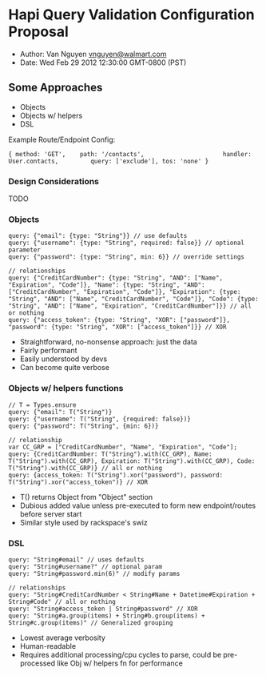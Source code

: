 # Hapi Query Validation Configuration Proposal

* Author: Van Nguyen <vnguyen@walmart.com>
* Date: Wed Feb 29 2012 12:30:00 GMT-0800 (PST)

## Some Approaches

* Objects
* Objects w/ helpers
* DSL

Example Route/Endpoint Config:

    { method: 'GET',    path: '/contacts',                      handler: User.contacts,         query: ['exclude'], tos: 'none' }

### Design Considerations

TODO

### Objects

    query: {"email": {type: "String"}} // use defaults
    query: {"username": {type: "String", required: false}} // optional parameter
    query: {"password": {type: "String", min: 6}} // override settings
    
    // relationships
    query: {"CreditCardNumber": {type: "String", "AND": ["Name", "Expiration", "Code"]}, "Name": {type: "String", "AND": ["CreditCardNumber", "Expiration", "Code"]}, "Expiration": {type: "String", "AND": ["Name", "CreditCardNumber", "Code"]}, "Code": {type: "String", "AND": ["Name", "Expiration", "CreditCardNumber"]}} // all or nothing
    query: {"access_token": {type: "String", "XOR": ["password"]}, "password": {type: "String", "XOR": ["access_token"]}} // XOR

* Straightforward, no-nonsense approach: just the data
* Fairly performant
* Easily understood by devs
* Can become quite verbose

### Objects w/ helpers functions

    // T = Types.ensure
    query: {"email": T("String")}
    query: {"username": T("String", {required: false})} 
    query: {"password": T("String", {min: 6})}
    
    // relationship
    var CC_GRP = ["CreditCardNumber", "Name", "Expiration", "Code"];
    query: {CreditCardNumber: T("String").with(CC_GRP), Name: T("String").with(CC_GRP), Expiration: T("String").with(CC_GRP), Code: T("String").with(CC_GRP)} // all or nothing
    query: {access_token: T("String").xor("password"), password: T("String").xor("access_token")} // XOR

* T() returns Object from "Object" section
* Dubious added value unless pre-executed to form new endpoint/routes before server start
* Similar style used by rackspace's swiz

### DSL

    query: "String#email" // uses defaults
    query: "String#username?" // optional param
    query: "String#password.min(6)" // modify params
    
    // relationships
    query: "String#CreditCardNumber < String#Name + Datetime#Expiration + String#Code" // all or nothing
    query: "String#access_token | String#password" // XOR
    query: "String#a.group(items) + String#b.group(items) + String#c.group(items)" // Generalized grouping

* Lowest average verbosity
* Human-readable
* Requires additional processing/cpu cycles to parse, could be pre-processed like Obj w/ helpers fn for performance



